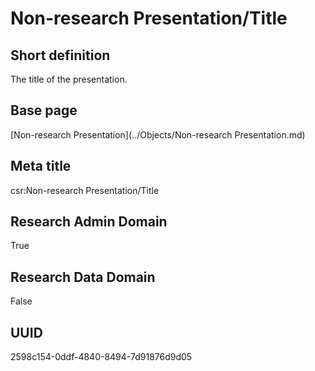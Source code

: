 # Non-research Presentation/Title
## Short definition
The title of the presentation.
## Base page
[Non-research Presentation](../Objects/Non-research Presentation.md)
## Meta title
csr:Non-research Presentation/Title
## Research Admin Domain
True
## Research Data Domain
False
## UUID
2598c154-0ddf-4840-8494-7d91876d9d05
